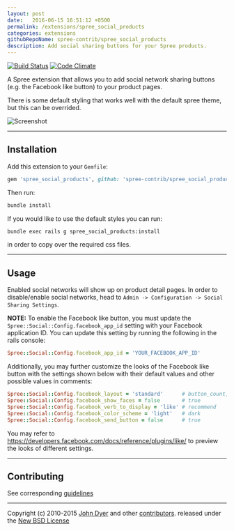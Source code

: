 ```yaml
---
layout: post
date:   2016-06-15 16:51:12 +0500
permalink: /extensions/spree_social_products
categories: extensions
githubRepoName: spree-contrib/spree_social_products
description: Add social sharing buttons for your Spree products.
---
```

[![Build Status](https://travis-ci.org/spree-contrib/spree_social_products.svg?branch=master)](https://travis-ci.org/spree-contrib/spree_social_products)
[![Code Climate](https://codeclimate.com/github/spree-contrib/spree_social_products/badges/gpa.svg)](https://codeclimate.com/github/spree-contrib/spree_social_products)

A Spree extension that allows you to add social network sharing buttons (e.g. the Facebook like button) to your product pages.

There is some default styling that works well with the default spree theme, but this can be overrided.

![Screenshot](http://i.minus.com/iPkrAfsR0nphT.png)

---

## Installation

Add this extension to your `Gemfile`:

```ruby
gem 'spree_social_products', github: 'spree-contrib/spree_social_products', branch: 'master'
```

Then run:

```bash
bundle install
```

If you would like to use the default styles you can run:

```bash
bundle exec rails g spree_social_products:install
```

in order to copy over the required css files.

---

## Usage

Enabled social networks will show up on product detail pages. In order to disable/enable social networks, head to `Admin -> Configuration -> Social Sharing Settings`.

__NOTE:__ To enable the Facebook like button, you must update the `Spree::Social::Config.facebook_app_id` setting with your Facebook application ID. You can update this setting by running the following in the rails console:

```ruby
Spree::Social::Config.facebook_app_id = 'YOUR_FACEBOOK_APP_ID'
```

Additionally, you may further customize the looks of the Facebook like button with the settings shown below with their default values and other possible values in comments:

```ruby
Spree::Social::Config.facebook_layout = 'standard'      # button_count, box_count
Spree::Social::Config.facebook_show_faces = false       # true
Spree::Social::Config.facebook_verb_to_display = 'like' # recommend
Spree::Social::Config.facebook_color_scheme = 'light'   # dark
Spree::Social::Config.facebook_send_button = false      # true
```

You may refer to https://developers.facebook.com/docs/reference/plugins/like/ to preview the looks of different settings.

---

## Contributing

See corresponding [guidelines][1]

---

Copyright (c) 2010-2015 [John Dyer][2] and other [contributors][3]. released under the [New BSD License][4]

[1]: https://github.com/spree-contrib/spree_social_products/blob/master/CONTRIBUTING.md
[2]: https://github.com/LBRapid
[3]: https://github.com/spree-contrib/spree_social_products/graphs/contributors
[4]: https://github.com/spree-contrib/spree_social_products/blob/master/LICENSE.md
